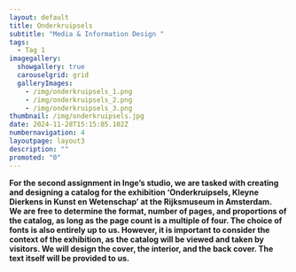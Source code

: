 ```yaml
---
layout: default
title: Onderkruipsels
subtitle: "Media & Information Design "
tags:
  - Tag 1
imagegallery:
  showgallery: true
  carouselgrid: grid
  galleryImages:
    - /img/onderkruipsels_1.png
    - /img/onderkruipsels_2.png
    - /img/onderkruipsels_3.png
thumbnail: /img/onderkruipsels.jpg
date: 2024-11-28T15:15:05.102Z
numbernavigation: 4
layoutpage: layout3
description: ""
promoted: "0"
---
```

**For the second assignment in Inge’s studio, we are tasked with creating and designing a catalog for the exhibition ‘Onderkruipsels, Kleyne Dierkens in Kunst en Wetenschap’ at the Rijksmuseum in Amsterdam.**\
**We are free to determine the format, number of pages, and proportions of the catalog, as long as the page count is a multiple of four. The choice of fonts is also entirely up to us. However, it is important to consider the context of the exhibition, as the catalog will be viewed and taken by visitors. We will design the cover, the interior, and the back cover. The text itself will be provided to us.**